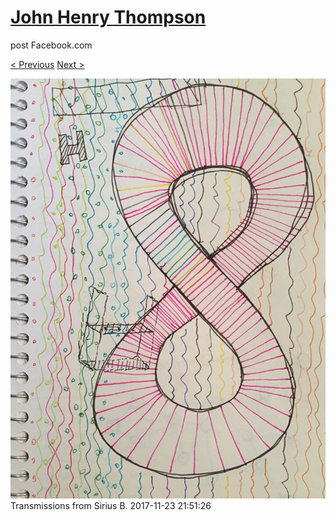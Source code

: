 # [John Henry Thompson](../README.md)
post Facebook.com

[< Previous](2017-11-23-1.md) [Next >](2017-11-23-3.md)

[![](../media/2017-11-23/Timeline-Photos-Transmissions-from-Sirius-B-1.jpg)](../README.md)
Transmissions from Sirius B.
2017-11-23 21:51:26